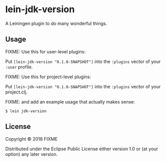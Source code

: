 # lein-jdk-version

A Leiningen plugin to do many wonderful things.

## Usage

FIXME: Use this for user-level plugins:

Put `[lein-jdk-version "0.1.0-SNAPSHOT"]` into the `:plugins` vector of your `:user`
profile.

FIXME: Use this for project-level plugins:

Put `[lein-jdk-version "0.1.0-SNAPSHOT"]` into the `:plugins` vector of your project.clj.

FIXME: and add an example usage that actually makes sense:

    $ lein jdk-version

## License

Copyright © 2018 FIXME

Distributed under the Eclipse Public License either version 1.0 or (at
your option) any later version.
